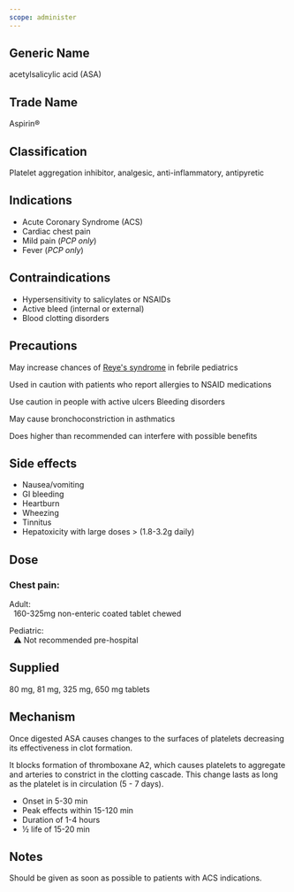 ```yaml
---
scope: administer
---
```


## Generic Name

acetylsalicylic acid (ASA)

## Trade Name

Aspirin®

## Classification

Platelet aggregation inhibitor, analgesic, anti-inflammatory, antipyretic

## Indications

- Acute Coronary Syndrome (ACS)
- Cardiac chest pain
- Mild pain (_PCP only_)
- Fever (_PCP only_)

## Contraindications

- Hypersensitivity to salicylates or NSAIDs
- Active bleed (internal or external)
- Blood clotting disorders

## Precautions

May increase chances of [Reye's syndrome](https://en.wikipedia.org/wiki/Reye_syndrome) in febrile pediatrics

Used in caution with patients who report allergies to NSAID medications

Use caution in people with active ulcers Bleeding disorders

May cause bronchoconstriction in asthmatics

Does higher than recommended can interfere with possible benefits

## Side effects

- Nausea/vomiting
- GI bleeding
- Heartburn
- Wheezing
- Tinnitus
- Hepatoxicity with large doses > (1.8-3.2g daily)

## Dose

### Chest pain:

Adult:\
&nbsp;&nbsp;160-325mg non-enteric coated tablet chewed

Pediatric:\
&nbsp;&nbsp;⚠️ Not recommended pre-hospital

## Supplied

80 mg, 81 mg, 325 mg, 650 mg tablets

## Mechanism

Once digested ASA causes changes to the surfaces of platelets decreasing its effectiveness in clot formation.

It blocks formation of thromboxane A2, which causes platelets to aggregate and arteries to constrict in the clotting cascade. This change lasts as long as the platelet is in circulation (5 - 7 days).

- Onset in 5-30 min
- Peak effects within 15-120 min
- Duration of 1-4 hours
- ½ life of 15-20 min

## Notes

Should be given as soon as possible to patients with ACS indications.
